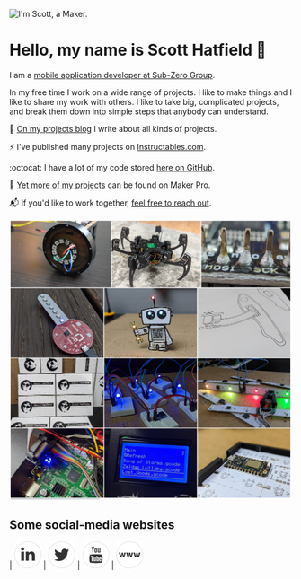 ![I'm Scott, a Maker.](/github_profile_banner.png)

# Hello, my name is Scott Hatfield :cookie:

I am a [mobile application developer at Sub-Zero Group](/ScottHatfield_Resume.pdf).

In my free time I work on a wide range of projects. I like to make things and I like to share my work with others. I like to take big, complicated projects, and break them down into simple steps that anybody can understand.

:rocket: [On my projects blog](https://toglefritz.com/) I write about all kinds of projects.

:zap: I've published many projects on [Instructables.com](https://www.instructables.com/member/Toglefritz/).

:octocat: I have a lot of my code stored [here on GitHub](https://github.com/Toglefritz).

:nut_and_bolt: [Yet more of my projects](https://maker.pro/profile/scott.hatfield) can be found on Maker Pro.

:mailbox_with_mail: If you'd like to work together, [feel free to reach out](https://hatfieldscott.com/).

![Some of my projects](/project%20banners.png)

## Some social-media websites
 
| [![Linkedin](/socials/linkedin.png)](https://www.linkedin.com/in/hatfieldscott/) 
| [![Twitter](/socials/twitter.png)](https://twitter.com/Toglefritz)
| [![YouTube](/socials/youtube.png)](https://www.youtube.com/channel/UCPwTW2X6HCcNpfAaq2JaBVg)
| [![My profile](/socials/profile.png)](https://toglefritz.com/)
